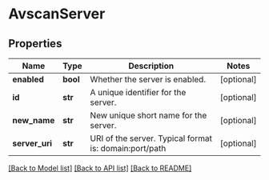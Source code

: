 # AvscanServer

## Properties
Name | Type | Description | Notes
------------ | ------------- | ------------- | -------------
**enabled** | **bool** | Whether the server is enabled. | [optional] 
**id** | **str** | A unique identifier for the server. | [optional] 
**new_name** | **str** | New unique short name for the server. | [optional] 
**server_uri** | **str** | URI of the server. Typical format is: domain:port/path | [optional] 

[[Back to Model list]](../README.md#documentation-for-models) [[Back to API list]](../README.md#documentation-for-api-endpoints) [[Back to README]](../README.md)


